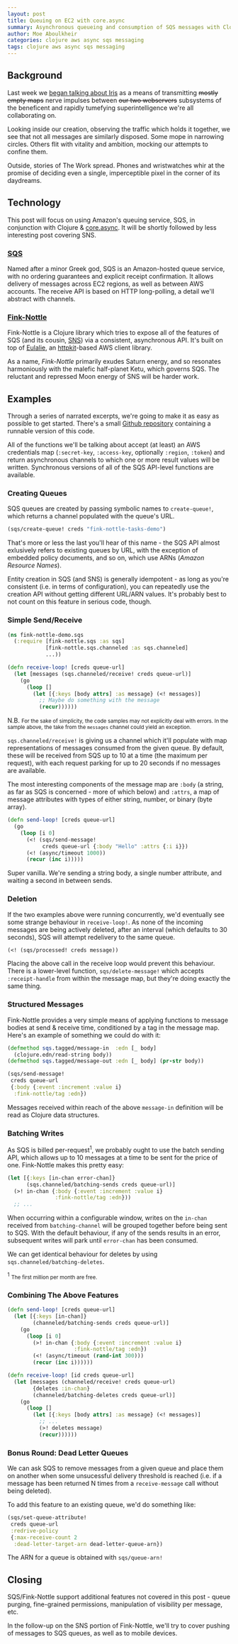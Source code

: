 ```yaml
---
layout: post
title: Queuing on EC2 with core.async
summary: Asynchronous queueing and consumption of SQS messages with Clojure.
author: Moe Aboulkheir
categories: clojure aws async sqs messaging
tags: clojure aws async sqs messaging
---
```


## Background

Last week we  [began talking about
Iris](/clojure/iris/messaging/2015/06/03/iris-clojure-part-one/) as a means
of transmitting <strike>mostly empty maps</strike> nerve impulses between
<strike>our two webservers</strike> subsystems of the beneficent and rapidly
tumefying superintelligence we're all collaborating on.

Looking inside our creation, observing the traffic which holds it together, we
see that not all messages are similarly disposed.  Some mope in narrowing
circles.  Others flit with vitality and ambition, mocking our attempts to
confine them.

Outside, stories of The Work spread.  Phones and wristwatches whir at the
promise of deciding even a single, imperceptible pixel in the corner of its
daydreams.

## Technology

This post will focus on using Amazon's queuing service, SQS, in conjunction with
Clojure & [core.async](https://github.com/clojure/core.async).  It will be
shortly followed by less interesting post covering SNS.

### [SQS](http://aws.amazon.com/sqs/)

Named after a minor Greek god, SQS is an Amazon-hosted queue service, with no
ordering guarantees and explicit receipt confirmation.  It allows delivery of
messages across EC2 regions, as well as between AWS accounts.  The receive API
is based on HTTP long-polling, a detail we'll abstract with channels.

### [Fink-Nottle](https://github.com/nervous-systems/fink-nottle)

Fink-Nottle is a Clojure library which tries to expose all of the features of
SQS (and its cousin, [SNS](http://aws.amazon.com/sns/)) via a consistent,
asynchronous API.  It's built on top of
[Eulalie](https://github.com/nervous-systems/eulalie), an
[httpkit](http://www.http-kit.org/)-based AWS client library.

As a name, _Fink-Nottle_ primarily exudes Saturn energy, and so resonates
harmoniously with the malefic half-planet Ketu, which governs SQS.  The
reluctant and repressed Moon energy of SNS will be harder work.

## Examples

Through a series of narrated excerpts, we're going to make it as easy as
possible to get started.  There's a small [Github
repository](https://github.com/nervous-systems/fink-nottle-demo) containing a
runnable version of this code.

All of the functions we'll be talking about accept (at least) an AWS credentials
map (`:secret-key`, `:access-key`, optionally `:region`, `:token`) and return
asynchronous channels to which one or more result values will be written.
Synchronous versions of all of the SQS API-level functions are available.

### Creating Queues

SQS queues are created by passing symbolic names to `create-queue!`, which
returns a channel populated with the queue's URL.

```clojure
(sqs/create-queue! creds "fink-nottle-tasks-demo")
```

That's more or less the last you'll hear of this name - the SQS API almost
exlusively refers to existing queues by URL, with the exception of embedded
policy documents, and so on, which use ARNs (_Amazon Resource Names_).

<div class="infobox">
<p>
Entity creation in SQS (and SNS) is generally idempotent - as long as you're
consistent (i.e. in terms of configuration), you can repeatedly use the creation
API without getting different URL/ARN values.  It's probably best to not count
on this feature in serious code, though.
</p>
</div>

### Simple Send/Receive

```clojure
(ns fink-nottle-demo.sqs
  (:require [fink-nottle.sqs :as sqs]
            [fink-nottle.sqs.channeled :as sqs.channeled]
            ...))

(defn receive-loop! [creds queue-url]
  (let [messages (sqs.channeled/receive! creds queue-url)]
    (go
      (loop []
        (let [{:keys [body attrs] :as message} (<! messages)]
          ;; Maybe do something with the message
          (recur))))))
```

<div class="footnote">
N.B. <small> For the sake of simplicity, the code samples
may not explicitly deal with errors.  In the sample above, the take from the
<code>messages</code> channel could yield an exception.
</small>
</div>

`sqs.channeled/receive!` is giving us a channel which it'll populate with map representations
of messages consumed from the given queue.  By default, these will be received
from SQS up to 10 at a time (the maximum per request), with each request parking
for up to 20 seconds if no messages are available.

The most interesting components of the message map are `:body` (a string, as far
as SQS is concerned - more of which below) and `:attrs`, a map of message
attributes with types of either string, number, or binary (byte array).

```clojure
(defn send-loop! [creds queue-url]
  (go
    (loop [i 0]
      (<! (sqs/send-message!
           creds queue-url {:body "Hello" :attrs {:i i}})
      (<! (async/timeout 1000))
      (recur (inc i)))))
```

Super vanilla.  We're sending a string body, a single number attribute, and
waiting a second in between sends.

### Deletion

If the two examples above were running concurrently, we'd eventually see some
strange behaviour in `receive-loop!`.  As none of the incoming messages are being
actively deleted, after an interval (which defaults to 30 seconds), SQS will
attempt redelivery to the same queue.

```clojure
(<! (sqs/processed! creds message))
```

Placing the above call in the receive loop would prevent this behaviour.  There
is a lower-level function, `sqs/delete-message!` which accepts `:receipt-handle`
from within the message map, but they're doing exactly the same thing.

### Structured Messages

Fink-Nottle provides a very simple means of applying functions to message bodies
at send & receive time, conditioned by a tag in the message map.  Here's an
example of something we could do with it:

```clojure
(defmethod sqs.tagged/message-in  :edn [_ body]
  (clojure.edn/read-string body))
(defmethod sqs.tagged/message-out :edn [_ body] (pr-str body))

(sqs/send-message!
 creds queue-url
 {:body {:event :increment :value i}
  :fink-nottle/tag :edn})
```

Messages received within reach of the above `message-in` definition will be read
as Clojure data structures.

### Batching Writes

As SQS is billed per-request<sup>1</sup>, we probably ought to use the batch
sending API, which allows up to 10 messages at a time to be sent for the price
of one.  Fink-Nottle makes this pretty easy:

```clojure
(let [{:keys [in-chan error-chan]}
      (sqs.channeled/batching-sends creds queue-url)]
  (>! in-chan {:body {:event :increment :value i}
               :fink-nottle/tag :edn}))
  ;; ...

```

When occurring within a configurable window, writes on the `in-chan` received
from `batching-channel` will be grouped together before being sent to SQS.  With
the default behaviour, if any of the sends results in an error, subsequent
writes will park until `error-chan` has been consumed.

We can get identical behaviour for deletes by using
`sqs.channeled/batching-deletes`.

<div class="footnote"><sup>1</sup> <small>The first million per month are free.
</small></div>

### Combining The Above Features

```clojure
(defn send-loop! [creds queue-url]
  (let [{:keys [in-chan]}
        (channeled/batching-sends creds queue-url)]
    (go
      (loop [i 0]
        (>! in-chan {:body {:event :increment :value i}
                     :fink-nottle/tag :edn})
        (<! (async/timeout (rand-int 300)))
        (recur (inc i))))))

(defn receive-loop! [id creds queue-url]
  (let [messages (channeled/receive! creds queue-url)
        {deletes :in-chan}
        (channeled/batching-deletes creds queue-url)]
    (go
      (loop []
        (let [{:keys [body attrs] :as message} (<! messages)]
          ;; ...
          (>! deletes message)
          (recur))))))
```

### Bonus Round: Dead Letter Queues

We can ask SQS to remove messages from a given queue and place them on another
when some unsucessful delivery threshold is reached (i.e. if a message has been
returned N times from a `receive-message` call without being deleted).

To add this feature to an existing queue, we'd do something like:

```clojure
(sqs/set-queue-attribute!
 creds queue-url
 :redrive-policy
 {:max-receive-count 2
  :dead-letter-target-arn dead-letter-queue-arn})
```

The ARN for a queue is obtained with `sqs/queue-arn!`

## Closing

SQS/Fink-Nottle support additional features not covered in this post - queue
purging, fine-grained permissions, manipulation of visibility
per message, etc.

In the follow-up on the SNS portion of Fink-Nottle, we'll try to cover pushing
of messages to SQS queues, as well as to mobile devices.

